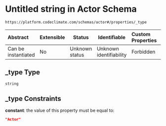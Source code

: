 # Untitled string in Actor Schema

```txt
https://platform.codeclimate.com/schemas/actor#/properties/_type
```




| Abstract            | Extensible | Status         | Identifiable            | Custom Properties | Additional Properties | Access Restrictions | Defined In                                                                         |
| :------------------ | ---------- | -------------- | ----------------------- | :---------------- | --------------------- | ------------------- | ---------------------------------------------------------------------------------- |
| Can be instantiated | No         | Unknown status | Unknown identifiability | Forbidden         | Allowed               | none                | [Actor.schema.json\*](../../spec/schemas/Actor.schema.json "open original schema") |

## \_type Type

`string`

## \_type Constraints

**constant**: the value of this property must be equal to:

```json
"Actor"
```
